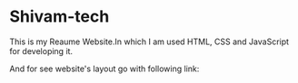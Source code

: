 # Shivam-tech
This is my Reaume Website.In which I am used HTML, CSS and JavaScript for developing it.

And for see website's layout go with following link:
